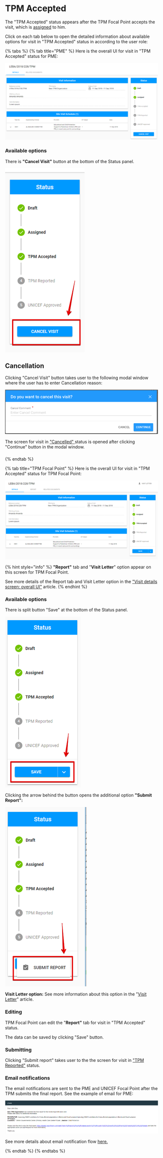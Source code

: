 # TPM Accepted

The "TPM Accepted" status appears after the TPM Focal Point accepts the visit, which is [assigned](assigned.md) to him.  

Click on each tab below to open the detailed information about available options for visit in "TPM Accepted" status in according to the user role: 

{% tabs %}
{% tab title="PME" %}
Here is the overall UI for visit in "TPM Accepted" status for PME:

![Visit in &quot;TPM Accepted&quot; status: overall UI for PME](../../../.gitbook/assets/83.png)

### Available options

There is **"Cancel Visit"** button at the bottom of the Status panel.

![Cancel button](../../../.gitbook/assets/84%20%281%29.png)

## Cancellation

Clicking "Cancel Visit" button takes user to the following modal window where the user has to enter Cancellation reason:

![Cancellation modal window](../../../.gitbook/assets/cancel%20%283%29.png)

The screen for visit in ["Cancelled" ](cancelled.md)status is opened after clicking "Continue" button in the modal window.

###  
{% endtab %}

{% tab title="TPM Focal Point" %}
Here is the overall UI for visit in "TPM Accepted" status for TPM Focal Point:

![Visit in &quot;TPM Accepted&quot; status: overall UI for TPM Focal Point](../../../.gitbook/assets/82.png)

{% hint style="info" %}
**"Report"** tab and "**Visit Letter**" option appear on this screen for TPM Focal Point. 

See more details of the Report tab and Visit Letter option in the ["Visit details screen: overall UI"](../visit-details-scree-overall-interface/) article.
{% endhint %}

### Available options

There is split button "Save" at the bottom of the Status panel. 

![ Save button](../../../.gitbook/assets/85.png)

Clicking the arrow behind the button opens the additional option **"Submit Report":**

![&quot;Submit Report&quot; button](../../../.gitbook/assets/86.png)

**Visit Letter option:** See more information about this option in the "[Visit Letter](../visit-details-scree-overall-interface/visit-letter.md)" article. 

### Editing 

TPM Focal Point can edit the "**Report"** tab for visit in "TPM Accepted" status.

The data can be saved by clicking "Save" button. 

### Submitting

Clicking "Submit report"  takes user to the the screen for visit in ["TPM Reported"](tpm-reported.md) status.

### Email notifications

The email notifications are sent to the PME and UNICEF Focal Point after the TPM submits the final report. See the example of email for PME:

![Example of email notifications for PME](../../../.gitbook/assets/15%20%281%29.png)

See more details about email notification flow [here.](../emails-notifications-flow.md) 





  
{% endtab %}
{% endtabs %}


